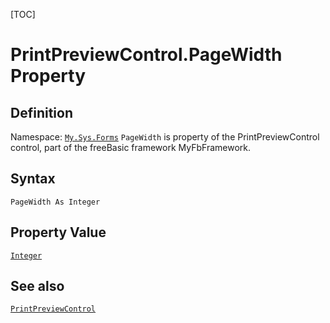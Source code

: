 [TOC]
# PrintPreviewControl.PageWidth Property

## Definition
Namespace: [`My.Sys.Forms`](My.Sys.Forms.md)
`PageWidth` is property of the PrintPreviewControl control, part of the freeBasic framework MyFbFramework.
## Syntax
```freeBasic
PageWidth As Integer
```
## Property Value
[`Integer`]("https://www.freebasic.net/wiki/KeyPgInteger")
## See also
[`PrintPreviewControl`](PrintPreviewControl.md)
